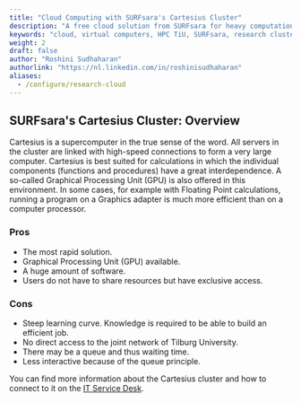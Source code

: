 ```yaml
---
title: "Cloud Computing with SURFsara's Cartesius Cluster"
description: "A free cloud solution from SURFsara for heavy computation tasks."
keywords: "cloud, virtual computers, HPC TiU, SURFsara, research clusters,infrastructure, parallel, research cloud"
weight: 2
draft: false
author: "Roshini Sudhaharan"
authorlink: "https://nl.linkedin.com/in/roshinisudhaharan"
aliases:
  - /configure/research-cloud
---
```


## SURFsara's Cartesius Cluster: Overview

Cartesius is a supercomputer in the true sense of the word. All servers in the cluster are linked with high-speed connections to form a very large computer. Cartesius is best suited for calculations in which the individual components (functions and procedures) have a great interdependence.
A so-called Graphical Processing Unit (GPU) is also offered in this environment. In some cases, for example with Floating Point calculations, running a program on a Graphics adapter is much more efficient than on a computer processor.

### Pros
- The most rapid solution.
- Graphical Processing Unit (GPU) available.
- A huge amount of software.
- Users do not have to share resources but have exclusive access.

### Cons
- Steep learning curve. Knowledge is required to be able to build an efficient job.
- No direct access to the joint network of Tilburg University.
- There may be a queue and thus waiting time.
- Less interactive because of the queue principle.

You can find more information about the Cartesius cluster and how to connect to it on the [IT Service Desk](https://servicedesk.uvt.nl/tas/public/ssp/content/detail/service?unid=d3f67e5b448d4f629aa68ec1ac9578ce).
